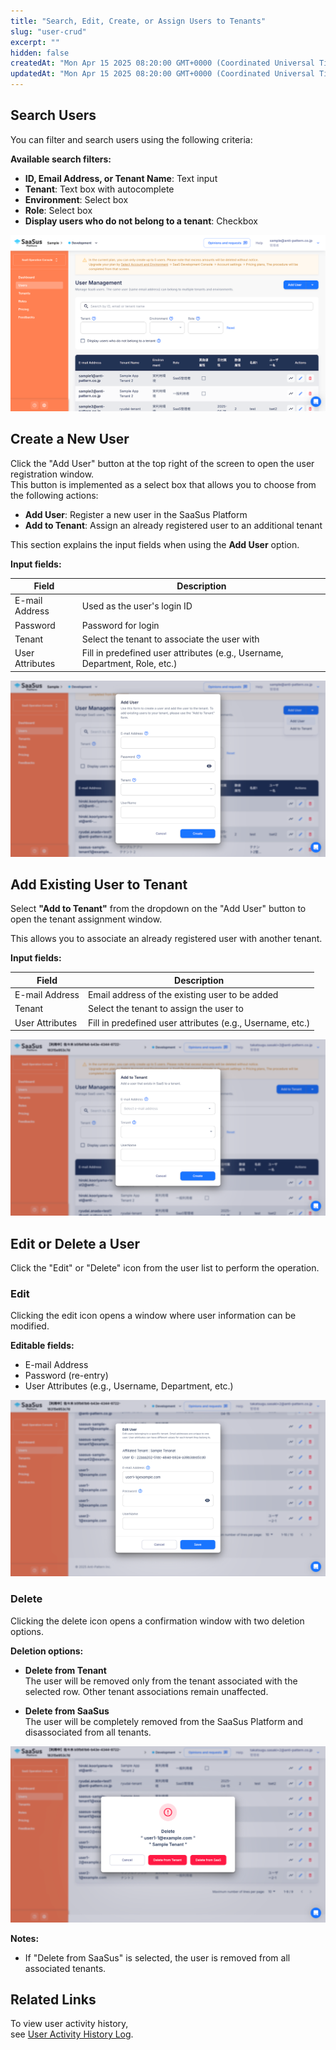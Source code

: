 ```yaml
---
title: "Search, Edit, Create, or Assign Users to Tenants"
slug: "user-crud"
excerpt: ""
hidden: false
createdAt: "Mon Apr 15 2025 08:20:00 GMT+0000 (Coordinated Universal Time)"
updatedAt: "Mon Apr 15 2025 08:20:00 GMT+0000 (Coordinated Universal Time)"
---
```


## Search Users

You can filter and search users using the following criteria:

**Available search filters:**

- **ID, Email Address, or Tenant Name**: Text input
- **Tenant**: Text box with autocomplete
- **Environment**: Select box
- **Role**: Select box
- **Display users who do not belong to a tenant**: Checkbox

![Search screen](/img/part-5/user-management/user-crud/user-search.png)

## Create a New User

Click the "Add User" button at the top right of the screen to open the user registration window.  
This button is implemented as a select box that allows you to choose from the following actions:

- **Add User**: Register a new user in the SaaSus Platform
- **Add to Tenant**: Assign an already registered user to an additional tenant

This section explains the input fields when using the **Add User** option.

**Input fields:**

| Field           | Description                                                                 |
|----------------|-----------------------------------------------------------------------------|
| E-mail Address  | Used as the user's login ID                                                 |
| Password        | Password for login                                                          |
| Tenant          | Select the tenant to associate the user with                                |
| User Attributes | Fill in predefined user attributes (e.g., Username, Department, Role, etc.) |

![Create form](/img/part-5/user-management/user-crud/user-create.png)


## Add Existing User to Tenant

Select **"Add to Tenant"** from the dropdown on the "Add User" button to open the tenant assignment window.

This allows you to associate an already registered user with another tenant.

**Input fields:**

| Field           | Description                                                               |
|----------------|---------------------------------------------------------------------------|
| E-mail Address  | Email address of the existing user to be added                            |
| Tenant          | Select the tenant to assign the user to                                   |
| User Attributes | Fill in predefined user attributes (e.g., Username, etc.)                 |

![Add to tenant](/img/part-5/user-management/user-crud/add-tenant-to-user.png)

## Edit or Delete a User

Click the "Edit" or "Delete" icon from the user list to perform the operation.

### Edit

Clicking the edit icon opens a window where user information can be modified.

**Editable fields:**

- E-mail Address  
- Password (re-entry)
- User Attributes (e.g., Username, Department, etc.)

![Edit screen](/img/part-5/user-management/user-crud/user-edit.png)

### Delete

Clicking the delete icon opens a confirmation window with two deletion options.

**Deletion options:**

- **Delete from Tenant**  
  The user will be removed only from the tenant associated with the selected row. Other tenant associations remain unaffected.

- **Delete from SaaSus**  
  The user will be completely removed from the SaaSus Platform and disassociated from all tenants.

![Delete window](/img/part-5/user-management/user-crud/user-delete.png)

**Notes:**

- If "Delete from SaaSus" is selected, the user is removed from all associated tenants.


## Related Links

To view user activity history,  
see [User Activity History Log](/docs/part-5/user-management/user-activity-history-log).